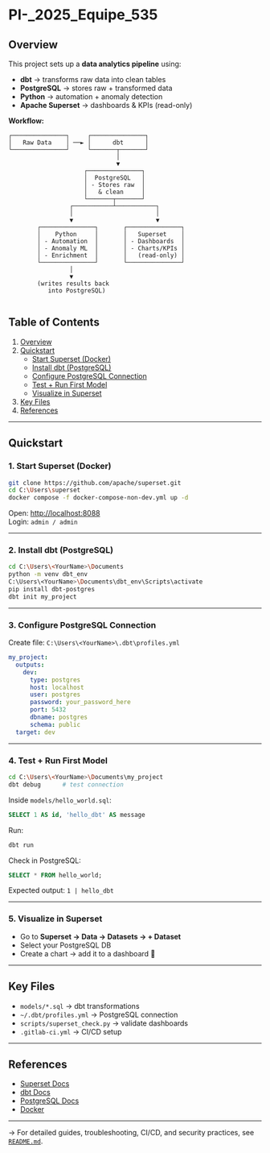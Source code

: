 # PI-_2025_Equipe_535

##  Overview
This project sets up a **data analytics pipeline** using:  
- **dbt** → transforms raw data into clean tables  
- **PostgreSQL** → stores raw + transformed data  
- **Python** → automation + anomaly detection  
- **Apache Superset** → dashboards & KPIs (read-only)  

**Workflow:**  
```text
┌───────────────┐     ┌───────────────┐
│   Raw Data    │ ──► │      dbt      │
└───────────────┘     └───────┬───────┘
                              │
                              ▼
                     ┌───────────────┐
                     │  PostgreSQL   │
                     │ - Stores raw  │
                     │   & clean     │
                     └───────┬───────┘
                 ┌───────────┴───────────┐
                 │                       │
                 ▼                       ▼
        ┌───────────────┐       ┌───────────────┐
        │    Python     │       │   Superset    │
        │ - Automation  │       │ - Dashboards  │
        │ - Anomaly ML  │       │ - Charts/KPIs │
        │ - Enrichment  │       │   (read-only) │
        └───────────────┘       └───────────────┘
                 │
                 ▼
        (writes results back
           into PostgreSQL)


```

## Table of Contents
1. [Overview](#-overview)
2. [Quickstart](#-quickstart)
   - [Start Superset (Docker)](#1-start-superset-docker)
   - [Install dbt (PostgreSQL)](#2-install-dbt-postgresql)
   - [Configure PostgreSQL Connection](#3-configure-postgresql-connection)
   - [Test + Run First Model](#4-test--run-first-model)
   - [Visualize in Superset](#5-visualize-in-superset)
3. [Key Files](#key-files)
4. [References](#-references)


---

##  Quickstart

### 1. Start Superset (Docker)
```bash
git clone https://github.com/apache/superset.git
cd C:\Users\superset
docker compose -f docker-compose-non-dev.yml up -d
```
Open: [http://localhost:8088](http://localhost:8088)  
Login: `admin / admin`

---

### 2. Install dbt (PostgreSQL)
```bash
cd C:\Users\<YourName>\Documents
python -m venv dbt_env
C:\Users\<YourName>\Documents\dbt_env\Scripts\activate
pip install dbt-postgres
dbt init my_project
```

---

### 3. Configure PostgreSQL Connection
Create file: `C:\Users\<YourName>\.dbt\profiles.yml`  
```yaml
my_project:
  outputs:
    dev:
      type: postgres
      host: localhost
      user: postgres
      password: your_password_here
      port: 5432
      dbname: postgres
      schema: public
  target: dev
```

---

### 4. Test + Run First Model
```bash
cd C:\Users\<YourName>\Documents\my_project
dbt debug      # test connection
```

Inside `models/hello_world.sql`:
```sql
SELECT 1 AS id, 'hello_dbt' AS message
```

Run:
```bash
dbt run
```

Check in PostgreSQL:
```sql
SELECT * FROM hello_world;
```
Expected output: `1 | hello_dbt`

---

### 5. Visualize in Superset
- Go to **Superset → Data → Datasets → + Dataset**  
- Select your PostgreSQL DB  
- Create a chart → add it to a dashboard 🎉  

---

## Key Files
- `models/*.sql` → dbt transformations  
- `~/.dbt/profiles.yml` → PostgreSQL connection  
- `scripts/superset_check.py` → validate dashboards  
- `.gitlab-ci.yml` → CI/CD setup  

---

##  References
- [Superset Docs](https://superset.apache.org/docs/)  
- [dbt Docs](https://docs.getdbt.com/)  
- [PostgreSQL Docs](https://www.postgresql.org/docs/)  
- [Docker](https://docs.docker.com/desktop/)  

---

-> For detailed guides, troubleshooting, CI/CD, and security practices, see [`README.md`](README.md).
